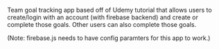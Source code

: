 Team goal tracking app based off of Udemy tutorial that allows users to create/login with an account (with firebase backend) and create or complete those goals. Other users can also complete those goals.

(Note: firebase.js needs to have config paramters for this app to work.)

